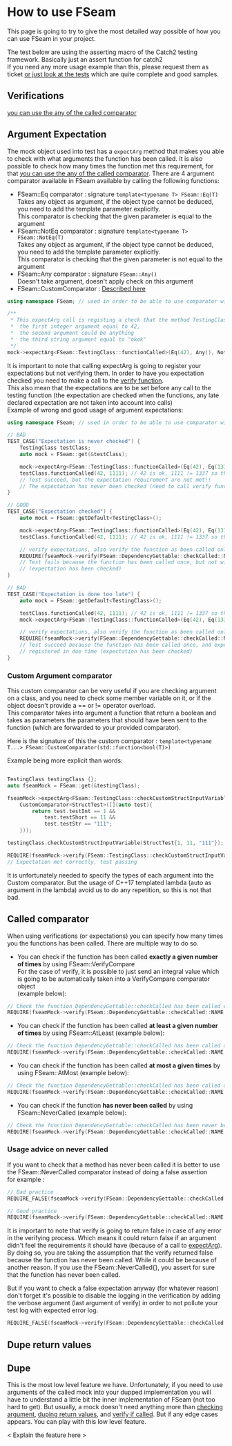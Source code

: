 <a id="top"></a>
# How to use FSeam

This page is going to try to give the most detailed way possible of how you can use FSeam in your project.

The test below are using the asserting macro of the Catch2 testing framework. Basically just an assert function for catch2  
If you need any more usage example than this, please request them as ticket [or just look at the tests](https://github.com/FreeYourSoul/FSeam/tree/master/test) which are quite complete and good samples.

## Verifications

[you can use the any of the called comparator](testing.md#called-comparator)

## Argument Expectation

The mock object used into test has a ```expectArg``` method that makes you able to check with what arguments the function has been called.
It is also possible to check how many times the function met this requirement, for that [you can use the any of the called comparator](testing.md#called-comparator).
There are 4 argument comparator available in FSeam available by calling the following functions: 
* FSeam::Eq comparator : signature ```template<typename T> FSeam::Eq(T)```
Takes any object as argument, if the object type cannot be deduced, you need to add the template parameter explicitly.  
This comparator is checking that the given parameter is equal to the argument  
* FSeam::NotEq comparator :  signature ```template<typename T> FSeam::NotEq(T)```  
Takes any object as argument, if the object type cannot be deduced, you need to add the template parameter explicitly.   
This comparator is checking that the given parameter is not equal to the argument
* FSeam::Any comparator : signature ```FSeam::Any()```  
Doesn't take argument, doesn't apply check on this argument   
* FSeam::CustomComparator : [Described here](testing.md#custom-argument-comparator)  

```cpp
using namespace FSeam; // used in order to be able to use comparator without specifying FSeam

/**
 * This expectArg call is registing a check that the method TestingClass::functionCalled is called at least 2 times with
 *  the first integer argument equal to 42,
 *  the second argument could be anything
 *  the third string argument equal to "okok" 
 */
mock->expectArg<FSeam::TestingClass::functionCalled>(Eq(42), Any(), NotEq(std::string("okok"), AtLeast{2}));
```

It is important to note that calling expectArg is going to register your expectations but not verifying them.
In order to have you expectation checked you need to make a call to the [verify function](testing.md#verifications).  
This also mean that the expectations are to be set before any call to the testing function (the expectation are checked when the functions, any late declared expectation are not taken into account into calls)  
Example of wrong and good usage of argument expectations:

```cpp
using namespace FSeam; // used in order to be able to use comparator without specifying FSeam

// BAD
TEST_CASE("Expectation is never checked") {
    TestingClass testClass;
    auto mock = FSeam::get(&testClass);

    mock->expectArg<FSeam::TestingClass::functionCalled>(Eq(42), Eq(1337)); // add expectation before call
    testClass.functionCalled(42, 1111); // 42 is ok, 1111 != 1337 so the expectation is not met
    // Test succeed, but the expectation requirement are not met!!
    // The expectation has never been checked (need to call verify function).
}

// GOOD
TEST_CASE("Expectation checked") {
    auto mock = FSeam::getDefault<TestingClass>();

    mock->expectArg<FSeam::TestingClass::functionCalled>(Eq(42), Eq(1337)); // add expectation before call
    testClass.functionCalled(42, 1111); // 42 is ok, 1111 != 1337 so the expectation is not met

    // verify expectations, also verify the function as been called only once overall
    REQUIRE(fseamMock->verify(FSeam::DependencyGettable::checkCalled::NAME, 1)); 
    // Test fails because the function has been called once, but not with the good arguments 
    // (expectation has been checked)
}

// BAD
TEST_CASE("Expectation is done too late") {
    auto mock = FSeam::getDefault<TestingClass>();

    testClass.functionCalled(42, 1111); // 42 is ok, 1111 != 1337 so the expectation is not met
    mock->expectArg<FSeam::TestingClass::functionCalled>(Eq(42), Eq(1337)); // add expectation after call (too late)

    // verify expectations, also verify the function as been called only once overall
    REQUIRE(fseamMock->verify(FSeam::DependencyGettable::checkCalled::NAME, 1)); 
    // Test succeed because the function has been called once, and expectation not checked has not 
    // registered in due time (expectation has been checked)
}
```
### Custom Argument comparator

This custom comparator can be very useful if you are checking argument on a class, and you need to check some member variable on it, or if the object doesn't provide a == or != operator overload.  
This comparator takes into argument a function that return a boolean and takes as parameters the parameters that should have been sent to the function (which are forwarded to your provided comparator).

Here is the signature of this the custom comparator : ```template<typename T...> FSeam::CustomComparator(std::function<bool(T)>)```

Example being more explicit than words:

```cpp

TestingClass testingClass {};
auto fseamMock = FSeam::get(&testingClass);

fseamMock->expectArg<FSeam::TestingClass::checkCustomStructInputVariable>(
    CustomComparator<StructTest>([](auto test){
        return test.testInt == 1 &&
            test.testShort == 11 &&
            test.testStr == "111";
    }));

testingClass.checkCustomStructInputVariable(StructTest{1, 11, "111"});

REQUIRE(fseamMock->verify(FSeam::TestingClass::checkCustomStructInputVariable::NAME, 1));
// Expectation met correctly, test passing
```

It is unfortunately needed to specify the types of each argument into the Custom comparator. But the usage of C++17 templated lambda (auto as argument in the lambda) avoid us to do any repetition, so this is not that bad.

## Called comparator

When using verifications (or expectations) you can specify how many times you the functions has been called. There are multiple way to do so.
* You can check if the function has been called **exactly a given number of times** by using FSeam::VerifyCompare  
For the case of verify, it is possible to just send an integral value which is going to be automatically taken into a VerifyCompare comparator object  
(example below):
```cpp
// Check the function DependencyGettable::checkCalled has been called exactly 5 times
REQUIRE(fseamMock->verify(FSeam::DependencyGettable::checkCalled::NAME, FSeam::VerifyCompare{5}));
```

* You can check if the function has been called **at least a given number of times** by using FSeam::AtLeast (example below):
```cpp
// Check the function DependencyGettable::checkCalled has been called at least 5 times
REQUIRE(fseamMock->verify(FSeam::DependencyGettable::checkCalled::NAME, FSeam::AtLeast{5})); 
```

* You can check if the function has been called **at most a given times** by using FSeam::AtMost (example below):
```cpp
// Check the function DependencyGettable::checkCalled has been called at most 5 times
REQUIRE(fseamMock->verify(FSeam::DependencyGettable::checkCalled::NAME, FSeam::AtMost{5})); 
```

* You can check if the function **has never been called** by using FSeam::NeverCalled (example below):
```cpp
// Check the function DependencyGettable::checkCalled has been never been called
REQUIRE(fseamMock->verify(FSeam::DependencyGettable::checkCalled::NAME, FSeam::NeverCalled{})); 
```

### Usage advice on never called

If you want to check that a method has never been called it is better to use the FSeam::NeverCalled comparator instead of doing a false assertion  
for example : 
```cpp
// Bad practice
REQUIRE_FALSE(fseamMock->verify(FSeam::DependencyGettable::checkCalled::NAME, false));

// Good practice
REQUIRE(fseamMock->verify(FSeam::DependencyGettable::checkCalled::NAME, FSeam::NeverCaled{});
```
It is important to note that verify is going to return false in case of any error in the verifying process. Which means it could return false if an argument didn't feel the requirements it should have (because of a call to [expectArg](testing.md#argument-expectation)).  
By doing so, you are taking the assumption that the verify returned false because the function has never been called. While it could be because of another reason. If you use the FSeam::NeverCalled{}, you assert for sure that the function has never been called.  

But if you want to check a false expectation anyway (for whatever reason) don't forget it's possible to disable the logging in the verification by adding the verbose argument (last argument of verify) in order to not pollute your test log with expected error log.

```cpp
REQUIRE_FALSE(fseamMock->verify(FSeam::DependencyGettable::checkCalled::NAME, AtLeast{1}, false));
```

## Dupe return values

## Dupe

This is the most low level feature we have. Unfortunately, if you need to use arguments of the called mock into your dupped implementation you will have to understand a little bit the inner implementation of FSeam (not too hard to get).
But usually, a mock doesn't need anything more than [checking argument](testing.md#argument-expectation), [duping return values](testing.md#dupe-return-values), and [verify if called](testing.md#verifications). But if any edge cases appears. You can play with this low level feature.

< Explain the feature here >
